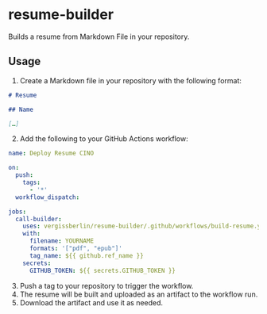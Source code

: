 # resume-builder

Builds a resume from Markdown File in your repository.

## Usage

1. Create a Markdown file in your repository with the following format:

```markdown
# Resume

## Name

[…]
````

2. Add the following to your GitHub Actions workflow:

```yaml
name: Deploy Resume CINO

on:
  push:
    tags:
      - '*'
  workflow_dispatch:

jobs:
  call-builder:
    uses: vergissberlin/resume-builder/.github/workflows/build-resume.yml@main
    with:
      filename: YOURNAME
      formats: '["pdf", "epub"]'
      tag_name: ${{ github.ref_name }}
    secrets:
      GITHUB_TOKEN: ${{ secrets.GITHUB_TOKEN }}
```

3. Push a tag to your repository to trigger the workflow.
4. The resume will be built and uploaded as an artifact to the workflow run.
5. Download the artifact and use it as needed.
